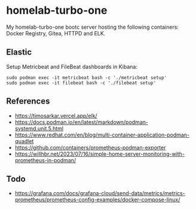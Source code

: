 # homelab-turbo-one

My homelab-turbo-one bootc server hosting the following containers: Docker Registry, Gitea, HTTPD and ELK.

## Elastic

Setup Metricbeat and FileBeat dashboards in Kibana:
   ```
sudo podman exec -it metricbeat bash -c './metricbeat setup'
sudo podman exec -it filebeat bash -c './filebeat setup'
   ```


## References

* https://timosarkar.vercel.app/elk/
* https://docs.podman.io/en/latest/markdown/podman-systemd.unit.5.html
* https://www.redhat.com/en/blog/multi-container-application-podman-quadlet
* https://github.com/containers/prometheus-podman-exporter
* https://willhbr.net/2023/07/16/simple-home-server-monitoring-with-prometheus-in-podman/

## Todo

* https://grafana.com/docs/grafana-cloud/send-data/metrics/metrics-prometheus/prometheus-config-examples/docker-compose-linux/
